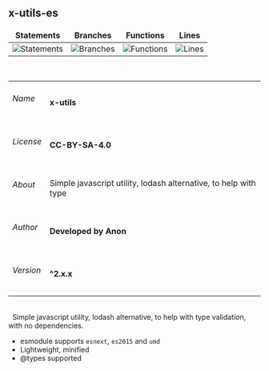 <style>
td, th,tr {
   border: none!important;
}
</style>

## x-utils-es

| Statements                  | Branches                | Functions                 | Lines                |
| --------------------------- | ----------------------- | ------------------------- | -------------------- |
| ![Statements](https://img.shields.io/badge/Coverage-93.12%25-brightgreen.svg) | ![Branches](https://img.shields.io/badge/Coverage-83.71%25-yellow.svg) | ![Functions](https://img.shields.io/badge/Coverage-94.12%25-brightgreen.svg) | ![Lines](https://img.shields.io/badge/Coverage-95.52%25-brightgreen.svg)    |



&nbsp;



| |  |
|:--- | :--- |
|<h6>Name</h6>| **x-utils** |
|<h6>License</h6>|**CC-BY-SA-4.0** |
|<h6>About</h6>|Simple javascript utility, lodash alternative, to help with type |
|<h6>Author</h6>|**Developed by Anon**  |
|<h6>Version</h6>|**^2.x.x**   |

&nbsp;\
&nbsp;
Simple javascript utility, lodash alternative, to help with type validation, with no dependencies.
* esmodule supports `esnext`, `es2015` and `umd`
* Lightweight, minified
* @types supported
&nbsp;\
&nbsp;